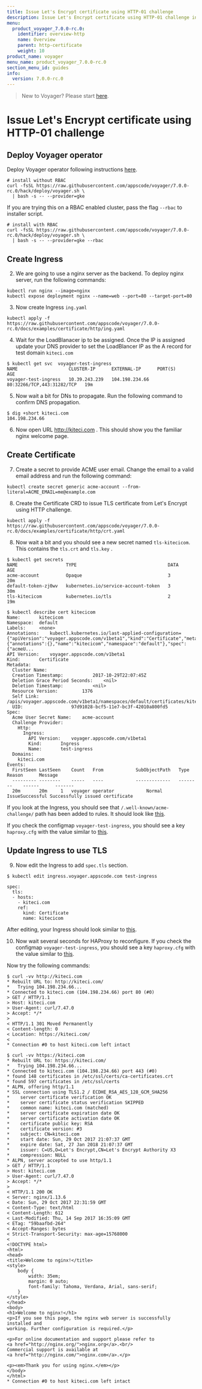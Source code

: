 ```yaml
---
title: Issue Let's Encrypt certificate using HTTP-01 challenge
description: Issue Let's Encrypt certificate using HTTP-01 challenge in Kubernetes
menu:
  product_voyager_7.0.0-rc.0:
    identifier: overview-http
    name: Overview
    parent: http-certificate
    weight: 10
product_name: voyager
menu_name: product_voyager_7.0.0-rc.0
section_menu_id: guides
info:
  version: 7.0.0-rc.0
---
```


> New to Voyager? Please start [here](/products/voyager/7.0.0-rc.0/concepts/overview).

# Issue Let's Encrypt certificate using HTTP-01 challenge

## Deploy Voyager operator

Deploy Voyager operator following instructions [here](/products/voyager/7.0.0-rc.0/setup/install).

```console
# install without RBAC
curl -fsSL https://raw.githubusercontent.com/appscode/voyager/7.0.0-rc.0/hack/deploy/voyager.sh \
  | bash -s -- --provider=gke
```

If you are trying this on a RBAC enabled cluster, pass the flag `--rbac` to installer script.

```console
# install with RBAC
curl -fsSL https://raw.githubusercontent.com/appscode/voyager/7.0.0-rc.0/hack/deploy/voyager.sh \
  | bash -s -- --provider=gke --rbac
```

## Create Ingress

2. We are going to use a nginx server as the backend. To deploy nginx server, run the following commands:

```console
kubectl run nginx --image=nginx
kubectl expose deployment nginx --name=web --port=80 --target-port=80
```

3. Now create Ingress `ing.yaml`

```console
kubectl apply -f https://raw.githubusercontent.com/appscode/voyager/7.0.0-rc.0/docs/examples/certificate/http/ing.yaml
```

4. Wait for the LoadBlanacer ip to be assigned. Once the IP is assigned update your DNS provider to set the LoadBlancer IP as the A record for test domain `kiteci.com`

```console
$ kubectl get svc  voyager-test-ingress
NAME                   CLUSTER-IP      EXTERNAL-IP      PORT(S)                      AGE
voyager-test-ingress   10.39.243.239   104.198.234.66   80:32266/TCP,443:31282/TCP   19m
```

5. Now wait a bit for DNs to propagate. Run the following command to confirm DNS propagation.

```console
$ dig +short kiteci.com
104.198.234.66
```

6. Now open URL http://kiteci.com . This should show you the familiar nginx welcome page.

## Create Certificate

7. Create a secret to provide ACME user email. Change the email to a valid email address and run the following command:

```console
kubectl create secret generic acme-account --from-literal=ACME_EMAIL=me@example.com
```

8. Create the Certificate CRD to issue TLS certificate from Let's Encrypt using HTTP challenge.

```console
kubectl apply -f https://raw.githubusercontent.com/appscode/voyager/7.0.0-rc.0/docs/examples/certificate/http/crt.yaml
```

8. Now wait a bit and you should see a new secret named `tls-kitecicom`. This contains the `tls.crt` and `tls.key` .

```console
$ kubectl get secrets
NAME                  TYPE                                  DATA      AGE
acme-account          Opaque                                3         20m
default-token-zj0wv   kubernetes.io/service-account-token   3         30m
tls-kitecicom         kubernetes.io/tls                     2         19m
```

```console
$ kubectl describe cert kitecicom
Name:		kitecicom
Namespace:	default
Labels:		<none>
Annotations:	kubectl.kubernetes.io/last-applied-configuration={"apiVersion":"voyager.appscode.com/v1beta1","kind":"Certificate","metadata":{"annotations":{},"name":"kitecicom","namespace":"default"},"spec":{"acmeU...
API Version:	voyager.appscode.com/v1beta1
Kind:		Certificate
Metadata:
  Cluster Name:
  Creation Timestamp:			2017-10-29T22:07:45Z
  Deletion Grace Period Seconds:	<nil>
  Deletion Timestamp:			<nil>
  Resource Version:			1376
  Self Link:				/apis/voyager.appscode.com/v1beta1/namespaces/default/certificates/kitecicom
  UID:					97d91028-bcf5-11e7-bc3f-42010a800fd5
Spec:
  Acme User Secret Name:	acme-account
  Challenge Provider:
    Http:
      Ingress:
        API Version:	voyager.appscode.com/v1beta1
        Kind:		Ingress
        Name:		test-ingress
  Domains:
    kiteci.com
Events:
  FirstSeen	LastSeen	Count	From			SubObjectPath	Type		Reason		Message
  ---------	--------	-----	----			-------------	--------	------		-------
  20m		20m		1	voyager operator			Normal		IssueSuccessful	Successfully issued certificate
```

If you look at the Ingress, you should see that `/.well-known/acme-challenge/` path has been added to rules. It should look like [this](/products/voyager/7.0.0-rc.0/examples/certificate/http/ing-with-acme-path.yaml).

If you check the configmap `voyager-test-ingress`, you should see a key `haproxy.cfg` with the value similar to [this](/products/voyager/7.0.0-rc.0/examples/certificate/http/haproxy-with-acme.cfg).

## Update Ingress to use TLS

9. Now edit the Ingress to add `spec.tls` section.

```console
$ kubectl edit ingress.voyager.appscode.com test-ingress

spec:
  tls:
  - hosts:
    - kiteci.com
    ref:
      kind: Certificate
      name: kitecicom
```

After editing, your Ingress should look similar to [this](/products/voyager/7.0.0-rc.0/examples/certificate/http/ing-tls-acme.yaml).

10. Now wait several seconds for HAProxy to reconfigure. If you check the configmap `voyager-test-ingress`, you should see a key `haproxy.cfg` with the value similar to [this](/products/voyager/7.0.0-rc.0/examples/certificate/http/haproxy-ssl.cfg).

Now try the following commands:

```console
$ curl -vv http://kiteci.com
* Rebuilt URL to: http://kiteci.com/
*   Trying 104.198.234.66...
* Connected to kiteci.com (104.198.234.66) port 80 (#0)
> GET / HTTP/1.1
> Host: kiteci.com
> User-Agent: curl/7.47.0
> Accept: */*
>
< HTTP/1.1 301 Moved Permanently
< Content-length: 0
< Location: https://kiteci.com/
<
* Connection #0 to host kiteci.com left intact
```

```console
$ curl -vv https://kiteci.com
* Rebuilt URL to: https://kiteci.com/
*   Trying 104.198.234.66...
* Connected to kiteci.com (104.198.234.66) port 443 (#0)
* found 148 certificates in /etc/ssl/certs/ca-certificates.crt
* found 597 certificates in /etc/ssl/certs
* ALPN, offering http/1.1
* SSL connection using TLS1.2 / ECDHE_RSA_AES_128_GCM_SHA256
* 	 server certificate verification OK
* 	 server certificate status verification SKIPPED
* 	 common name: kiteci.com (matched)
* 	 server certificate expiration date OK
* 	 server certificate activation date OK
* 	 certificate public key: RSA
* 	 certificate version: #3
* 	 subject: CN=kiteci.com
* 	 start date: Sun, 29 Oct 2017 21:07:37 GMT
* 	 expire date: Sat, 27 Jan 2018 21:07:37 GMT
* 	 issuer: C=US,O=Let's Encrypt,CN=Let's Encrypt Authority X3
* 	 compression: NULL
* ALPN, server accepted to use http/1.1
> GET / HTTP/1.1
> Host: kiteci.com
> User-Agent: curl/7.47.0
> Accept: */*
>
< HTTP/1.1 200 OK
< Server: nginx/1.13.6
< Date: Sun, 29 Oct 2017 22:31:59 GMT
< Content-Type: text/html
< Content-Length: 612
< Last-Modified: Thu, 14 Sep 2017 16:35:09 GMT
< ETag: "59baafbd-264"
< Accept-Ranges: bytes
< Strict-Transport-Security: max-age=15768000
<
<!DOCTYPE html>
<html>
<head>
<title>Welcome to nginx!</title>
<style>
    body {
        width: 35em;
        margin: 0 auto;
        font-family: Tahoma, Verdana, Arial, sans-serif;
    }
</style>
</head>
<body>
<h1>Welcome to nginx!</h1>
<p>If you see this page, the nginx web server is successfully installed and
working. Further configuration is required.</p>

<p>For online documentation and support please refer to
<a href="http://nginx.org/">nginx.org</a>.<br/>
Commercial support is available at
<a href="http://nginx.com/">nginx.com</a>.</p>

<p><em>Thank you for using nginx.</em></p>
</body>
</html>
* Connection #0 to host kiteci.com left intact
```
